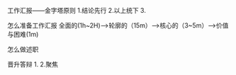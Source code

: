 工作汇报——金字塔原则
1.结论先行
2.以上统下
3.

怎么准备工作汇报
全面的(1h~2H)-->轮廓的（15m）-->核心的（3~5m）-->价值与困难(1m)

怎么做述职


晋升答辩
1.
2.聚焦
